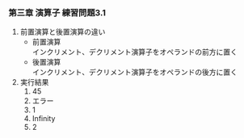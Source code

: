 ### 第三章 演算子 練習問題3.1       
1. 前置演算と後置演算の違い     
    * 前置演算      
        インクリメント、デクリメント演算子をオペランドの前方に置く      
    * 後置演算      
        インクリメント、デクリメント演算子をオペランドの後方に置く      
2. 実行結果     
    1. 45       
    2. エラー       
    3. 1        
    4. Infinity     
    5. 2

